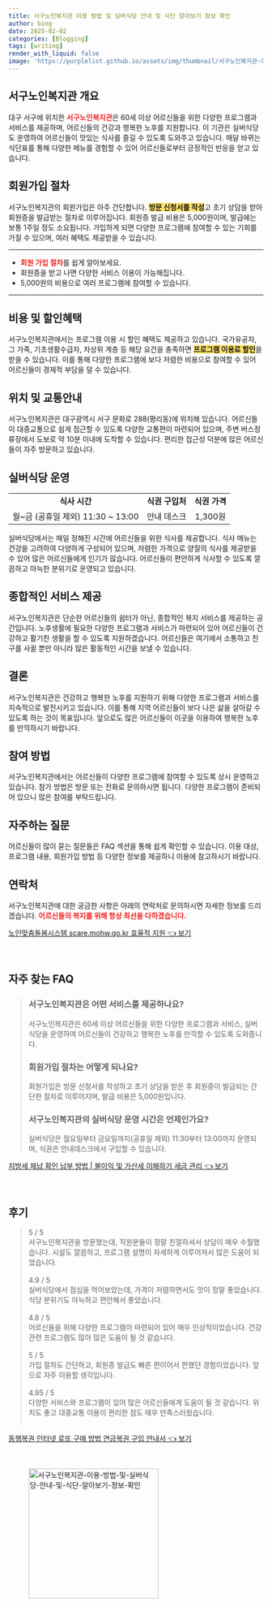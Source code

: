 ```yaml
---
title: 서구노인복지관 이용 방법 및 실버식당 안내 및 식단 알아보기 정보 확인
author: bing
date: 2025-02-02
categories: [Blogging]
tags: [writing]
render_with_liquid: false
image: 'https://purplelist.github.io/assets/img/thumbnail/서구노인복지관-이용-방법-및-실버식당-안내-및-식단-알아보기-정보-확인.webp'
---
```



<h2 id='서구노인복지관 개요'>서구노인복지관 개요</h2>

<p>대구 서구에 위치한 <b><span style="color: #ee2323;">서구노인복지관</span></b>은 60세 이상 어르신들을 위한 다양한 프로그램과 서비스를 제공하며, 어르신들의 건강과 행복한 노후를 지원합니다. 이 기관은 실버식당도 운영하여 어르신들이 맛있는 식사를 즐길 수 있도록 도와주고 있습니다. 매달 바뀌는 식단표를 통해 다양한 메뉴를 경험할 수 있어 어르신들로부터 긍정적인 반응을 얻고 있습니다.</p>

<h2 id='회원가입 절차'>회원가입 절차</h2>

<p>서구노인복지관의 회원가입은 아주 간단합니다. <b><span style="background-color: #ffe066;">방문 신청서를 작성</span></b>고 초기 상담을 받아 회원증을 발급받는 절차로 이루어집니다. 회원증 발급 비용은 5,000원이며, 발급에는 보통 1주일 정도 소요됩니다. 가입하게 되면 다양한 프로그램에 참여할 수 있는 기회를 가질 수 있으며, 여러 혜택도 제공받을 수 있습니다.</p>

<hr />

<ul>
    <li><b><span style="color: #ee2323;">회원 가입 절차</span></b>를 쉽게 알아보세요.</li>
    <li>회원증을 받고 나면 다양한 서비스 이용이 가능해집니다.</li>
    <li>5,000원의 비용으로 여러 프로그램에 참여할 수 있습니다.</li>
</ul>

<hr />

<h2 id='비용 및 할인혜택'>비용 및 할인혜택</h2>

<p>서구노인복지관에서는 프로그램 이용 시 할인 혜택도 제공하고 있습니다. 국가유공자, 그 가족, 기초생활수급자, 차상위 계층 등 해당 요건을 충족하면 <b><span style="background-color: #ffe066;">프로그램 이용료 할인</span></b>을 받을 수 있습니다. 이를 통해 다양한 프로그램에 보다 저렴한 비용으로 참여할 수 있어 어르신들이 경제적 부담을 덜 수 있습니다.</p>

<h2 id='위치 및 교통안내'>위치 및 교통안내</h2>

<p>서구노인복지관은 대구광역시 서구 문화로 288(평리동)에 위치해 있습니다. 어르신들이 대중교통으로 쉽게 접근할 수 있도록 다양한 교통편이 마련되어 있으며, 주변 버스정류장에서 도보로 약 10분 이내에 도착할 수 있습니다. 편리한 접근성 덕분에 많은 어르신들이 자주 방문하고 있습니다.</p>

<h2 id='실버식당 운영'>실버식당 운영</h2>

<table>
    <tr>
        <td style="text-align: center; height: 17px;"><b>식사 시간</b></td>
        <td style="text-align: center; height: 17px;"><b>식권 구입처</b></td>
        <td style="text-align: center; height: 17px;"><b>식권 가격</b></td>
    </tr>
    <tr>
        <td style="text-align: center; height: 17px;">월~금 (공휴일 제외) 11:30 ~ 13:00</td>
        <td style="text-align: center; height: 17px;">안내 데스크</td>
        <td style="text-align: center; height: 17px;">1,300원</td>
    </tr>
</table>

<p>실버식당에서는 매일 정해진 시간에 어르신들을 위한 식사를 제공합니다. 식사 메뉴는 건강을 고려하여 다양하게 구성되어 있으며, 저렴한 가격으로 양질의 식사를 제공받을 수 있어 많은 어르신들에게 인기가 많습니다. 어르신들이 편안하게 식사할 수 있도록 깔끔하고 아늑한 분위기로 운영되고 있습니다.</p>

<h2 id='종합적인 서비스 제공'>종합적인 서비스 제공</h2>

<p>서구노인복지관은 단순한 어르신들의 쉼터가 아닌, 종합적인 복지 서비스를 제공하는 공간입니다. 노후생활에 필요한 다양한 프로그램과 서비스가 마련되어 있어 어르신들이 건강하고 활기찬 생활을 할 수 있도록 지원하겠습니다. 어르신들은 여기에서 소통하고 친구를 사귈 뿐만 아니라 많은 활동적인 시간을 보낼 수 있습니다.</p>

<h2 id='결론'>결론</h2>

<p>서구노인복지관은 건강하고 행복한 노후를 지원하기 위해 다양한 프로그램과 서비스를 지속적으로 발전시키고 있습니다. 이를 통해 지역 어르신들이 보다 나은 삶을 살아갈 수 있도록 하는 것이 목표입니다. 앞으로도 많은 어르신들이 이곳을 이용하여 행복한 노후를 만끽하시기 바랍니다.</p>

<h2 id='참여 방법'>참여 방법</h2>

<p>서구노인복지관에서는 어르신들이 다양한 프로그램에 참여할 수 있도록 상시 운영하고 있습니다. 참가 방법은 방문 또는 전화로 문의하시면 됩니다. 다양한 프로그램이 준비되어 있으니 많은 참여를 부탁드립니다.</p>

<h2 id='자주하는 질문'>자주하는 질문</h2>

<p>어르신들이 많이 묻는 질문들은 FAQ 섹션을 통해 쉽게 확인할 수 있습니다. 이용 대상, 프로그램 내용, 회원가입 방법 등 다양한 정보를 제공하니 이용에 참고하시기 바랍니다.</p>

<h2 id='연락처'>연락처</h2>

<p>서구노인복지관에 대한 궁금한 사항은 아래의 연락처로 문의하시면 자세한 정보를 드리겠습니다. <b><span style="color: #ee2323;">어르신들의 복지를 위해 항상 최선을 다하겠습니다.</span></b></p>


<p><a class="click-button" title="노인맞춤돌봄시스템 scare.mohw.go.kr 효율적 지원" href="https://purplelist.github.io/posts/%EB%85%B8%EC%9D%B8%EB%A7%9E%EC%B6%A4%EB%8F%8C%EB%B4%84%EC%8B%9C%EC%8A%A4%ED%85%9C-scare.mohw.go.kr-%ED%9A%A8%EC%9C%A8%EC%A0%81-%EC%A7%80%EC%9B%90/" rel="dofollow">노인맞춤돌봄시스템 scare.mohw.go.kr 효율적 지원 👈 보기</a></p><br>
<h2 id='자주_찾는_FAQ'>자주 찾는 FAQ</h2>
<div itemscope="" itemtype="https://schema.org/FAQPage"> 
<blockquote> 
<div itemscope="" itemprop="mainEntity" itemtype="https://schema.org/Question"> 
<h3 itemprop="name">서구노인복지관은 어떤 서비스를 제공하나요?</h3> 
<div itemscope="" itemprop="acceptedAnswer" itemtype="https://schema.org/Answer"> 
<span itemprop="text"> 
<p>서구노인복지관은 60세 이상 어르신들을 위한 다양한 프로그램과 서비스, 실버식당을 운영하여 어르신들이 건강하고 행복한 노후를 만끽할 수 있도록 도와줍니다.</p> 
</span> 
</div> 
</div> 

<div itemscope="" itemprop="mainEntity" itemtype="https://schema.org/Question"> 
<h3 itemprop="name">회원가입 절차는 어떻게 되나요?</h3> 
<div itemscope="" itemprop="acceptedAnswer" itemtype="https://schema.org/Answer"> 
<span itemprop="text"> 
<p>회원가입은 방문 신청서를 작성하고 초기 상담을 받은 후 회원증이 발급되는 간단한 절차로 이루어지며, 발급 비용은 5,000원입니다.</p> 
</span> 
</div> 
</div> 

<div itemscope="" itemprop="mainEntity" itemtype="https://schema.org/Question"> 
<h3 itemprop="name">서구노인복지관의 실버식당 운영 시간은 언제인가요?</h3> 
<div itemscope="" itemprop="acceptedAnswer" itemtype="https://schema.org/Answer"> 
<span itemprop="text"> 
<p>실버식당은 월요일부터 금요일까지(공휴일 제외) 11:30부터 13:00까지 운영되며, 식권은 안내데스크에서 구입할 수 있습니다.</p> 
</span> 
</div> 
</div> 

</blockquote> 
</div>
<p><a class="click-button" title="지방세 체납 확인 납부 방법 | 불이익 및 가산세 이해하기 세금 관리" href="https://purplelist.github.io/posts/%EC%A7%80%EB%B0%A9%EC%84%B8-%EC%B2%B4%EB%82%A9-%ED%99%95%EC%9D%B8-%EB%82%A9%EB%B6%80-%EB%B0%A9%EB%B2%95-%EB%B6%88%EC%9D%B4%EC%9D%B5-%EB%B0%8F-%EA%B0%80%EC%82%B0%EC%84%B8-%EC%9D%B4%ED%95%B4%ED%95%98%EA%B8%B0-%EC%84%B8%EA%B8%88-%EA%B4%80%EB%A6%AC/" rel="dofollow">지방세 체납 확인 납부 방법 | 불이익 및 가산세 이해하기 세금 관리 👈 보기</a></p><br>
<h2 id='후기'>후기</h2>
<div itemscope itemtype="https://schema.org/Product">
  <blockquote>
  <div itemprop="review" itemscope itemtype="https://schema.org/Review">
      <div itemprop="reviewRating" itemscope itemtype="https://schema.org/Rating"> <span itemprop="ratingValue">5</span> / <span itemprop="bestRating">5</span> </div>
      <span itemprop="reviewBody">서구노인복지관을 방문했는데, 직원분들이 정말 친절하셔서 상담이 매우 수월했습니다. 시설도 깔끔하고, 프로그램 설명이 자세하게 이루어져서 많은 도움이 되었습니다.</span>
  </div>
  <br>
  <div itemprop="review" itemscope itemtype="https://schema.org/Review">
      <div itemprop="reviewRating" itemscope itemtype="https://schema.org/Rating"> <span itemprop="ratingValue">4.9</span> / <span itemprop="bestRating">5</span> </div>
      <span itemprop="reviewBody">실버식당에서 점심을 먹어보았는데, 가격이 저렴하면서도 맛이 정말 좋았습니다. 식당 분위기도 아늑하고 편안해서 좋았습니다.</span>
  </div>
  <br>
  <div itemprop="review" itemscope itemtype="https://schema.org/Review">
      <div itemprop="reviewRating" itemscope itemtype="https://schema.org/Rating"> <span itemprop="ratingValue">4.8</span> / <span itemprop="bestRating">5</span> </div>
      <span itemprop="reviewBody">어르신들을 위해 다양한 프로그램이 마련되어 있어 매우 인상적이었습니다. 건강 관련 프로그램도 많아 많은 도움이 될 것 같습니다.</span>
  </div>
  <br>
  <div itemprop="review" itemscope itemtype="https://schema.org/Review">
      <div itemprop="reviewRating" itemscope itemtype="https://schema.org/Rating"> <span itemprop="ratingValue">5</span> / <span itemprop="bestRating">5</span> </div>
      <span itemprop="reviewBody">가입 절차도 간단하고, 회원증 발급도 빠른 편이어서 편했던 경험이었습니다. 앞으로 자주 이용할 생각입니다.</span>
  </div>
  <br>
  <div itemprop="review" itemscope itemtype="https://schema.org/Review">
      <div itemprop="reviewRating" itemscope itemtype="https://schema.org/Rating"> <span itemprop="ratingValue">4.95</span> / <span itemprop="bestRating">5</span> </div>
      <span itemprop="reviewBody">다양한 서비스와 프로그램이 있어 많은 어르신들에게 도움이 될 것 같습니다. 위치도 좋고 대중교통 이용이 편리한 점도 매우 만족스러웠습니다.</span>
  </div>
  <br>
  </blockquote>
</div>
<p><a class="click-button" title="동행복권 인터넷 로또 구매 방법 연금복권 구입 안내서" href="https://purplelist.github.io/posts/%EB%8F%99%ED%96%89%EB%B3%B5%EA%B6%8C-%EC%9D%B8%ED%84%B0%EB%84%B7-%EB%A1%9C%EB%98%90-%EA%B5%AC%EB%A7%A4-%EB%B0%A9%EB%B2%95-%EC%97%B0%EA%B8%88%EB%B3%B5%EA%B6%8C-%EA%B5%AC%EC%9E%85-%EC%95%88%EB%82%B4%EC%84%9C/" rel="dofollow">동행복권 인터넷 로또 구매 방법 연금복권 구입 안내서 👈 보기</a></p><br>
<figure class="image"><img src="https://purplelist.github.io/assets/img/thumbnail/서구노인복지관-이용-방법-및-실버식당-안내-및-식단-알아보기-정보-확인.webp" alt="서구노인복지관-이용-방법-및-실버식당-안내-및-식단-알아보기-정보-확인" width="256" height="256"></figure>